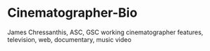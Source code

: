 # Cinematographer-Bio
James Chressanthis, ASC, GSC working cinematographer features, television, web, documentary, music video
